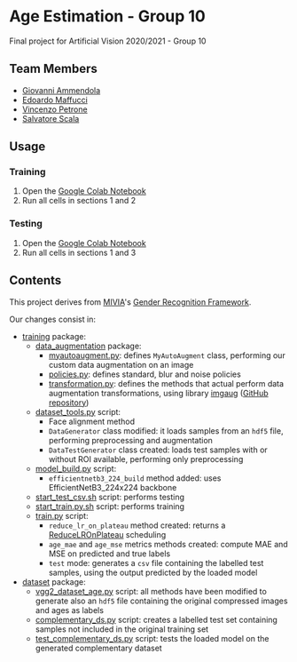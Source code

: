# Age Estimation - Group 10

Final project for Artificial Vision 2020/2021 - Group 10

## Team Members
* [Giovanni Ammendola](https://github.com/giorge1)
* [Edoardo Maffucci](https://github.com/emaff)
* [Vincenzo Petrone](https://github.com/v8p1197)
* [Salvatore Scala](https://github.com/knowsx2)

## Usage

### Training

1. Open the [Google Colab Notebook](https://colab.research.google.com/drive/1gQ9vi4v3GxIAruQbz6h5aE_1zmVrpaMX?authuser=1)
2. Run all cells in sections 1 and 2

### Testing

1. Open the [Google Colab Notebook](https://colab.research.google.com/drive/1gQ9vi4v3GxIAruQbz6h5aE_1zmVrpaMX?authuser=1)
2. Run all cells in sections 1 and 3

## Contents

This project derives from [MIVIA](https://github.com/MiviaLab)'s [Gender Recognition Framework](https://github.com/AV2020-team/GenderRecognitionFramework).

Our changes consist in:

* [training](https://github.com/AV2020-team/AgeEstimation/tree/master/training) package:
	* [data_augmentation](https://github.com/AV2020-team/AgeEstimation/tree/master/training/data_augmentation) package:
		* [myautoaugment.py](https://github.com/AV2020-team/AgeEstimation/blob/master/training/data_augmentation/myautoaugment.py): defines `MyAutoAugment` class, performing our custom data augmentation on an image
		* [policies.py](https://github.com/AV2020-team/AgeEstimation/blob/master/training/data_augmentation/policies.py): defines standard, blur and noise policies
		* [transformation.py](https://github.com/AV2020-team/AgeEstimation/blob/master/training/data_augmentation/transformation.py): defines the methods that actual perform data augmentation transformations, using library [imgaug](https://imgaug.readthedocs.io/en/latest/) ([GitHub repository](https://github.com/aleju/imgaug))
	* [dataset_tools.py](https://github.com/AV2020-team/AgeEstimation/blob/master/training/dataset_tools.py) script:
		* Face alignment method
		* `DataGenerator` class modified: it loads samples from an `hdf5` file, performing preprocessing and augmentation
		* `DataTestGenerator` class created: loads test samples with or without ROI available, performing only preprocessing
	* [model_build.py](https://github.com/AV2020-team/AgeEstimation/blob/master/training/model_build.py) script:
		* `efficientnetb3_224_build`  method added: uses EfficientNetB3_224x224 backbone
	* [start_test_csv.sh](https://github.com/AV2020-team/AgeEstimation/blob/master/training/start_test_csv.sh) script: performs testing
	* [start_train.py.sh](https://github.com/AV2020-team/AgeEstimation/blob/master/training/start_train.py.sh) script: performs training
	* [train.py](https://github.com/AV2020-team/AgeEstimation/blob/master/training/train.py) script:
		* `reduce_lr_on_plateau` method created: returns a [ReduceLROnPlateau](https://keras.io/api/callbacks/reduce_lr_on_plateau/) scheduling
		* `age_mae` and `age_mse` metrics methods created: compute MAE and MSE on predicted and true labels
		* `test` mode: generates a `csv` file containing the labelled test samples, using the output predicted by the loaded model
* [dataset](https://github.com/AV2020-team/AgeEstimation/tree/master/dataset) package:
	* [vgg2_dataset_age.py](https://github.com/AV2020-team/AgeEstimation/blob/master/dataset/vgg2_dataset_age.py) script: all methods have been modified to generate also an `hdf5` file containing the original compressed images and ages as labels
	* [complementary_ds.py](https://github.com/AV2020-team/AgeEstimation/blob/master/dataset/complementary_ds.py) script: creates a labelled test set containing samples not included in the original training set
	* [test_complementary_ds.py](https://github.com/AV2020-team/AgeEstimation/blob/master/dataset/test_complementary_ds.py) script: tests the loaded model on the generated complementary dataset
